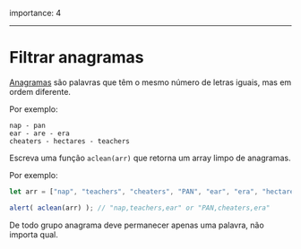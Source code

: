 importance: 4

---

# Filtrar anagramas

[Anagramas](https://pt.wikipedia.org/wiki/Anagrama) são palavras que têm o mesmo número de letras iguais, mas em ordem diferente.

Por exemplo:

```
nap - pan
ear - are - era
cheaters - hectares - teachers
```

Escreva uma função `aclean(arr)` que retorna um array limpo de anagramas.

Por exemplo:

```js
let arr = ["nap", "teachers", "cheaters", "PAN", "ear", "era", "hectares"];

alert( aclean(arr) ); // "nap,teachers,ear" or "PAN,cheaters,era"
```

De todo grupo anagrama deve permanecer apenas uma palavra, não importa qual.

